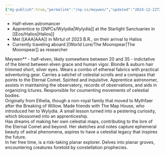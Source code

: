 ```yaml
---
{"dg-publish":true,"permalink":"/np-cs/meywen/","updated":"2024-12-22T22:48:51.027-06:00"}
---
```


- Half-elven astromancer
- Apprentice to [[NPCs/Wylydia\|Wylydia]] at the Starlight Sanctuaries in [[Eos/Halios\|Halios]]
- Met [[AAA\|AAA]] in Mirtul of 2023 B.R., on their arrival to Halios
- Currently traveling aboard  [[World Lore/The Moonspear\|The Moonspear]] as researcher

Meywen** - half-elven, likely somewhere between 20 and 35 - indictative of the blend between elven grace and human vigor. Blonde & auburn hair trimmed short, silver eyes. Wears a combo of ethereal fabrics with practical adventuring gear. Carries a satchel of celestial scrolls and a compass that points to the Eternal Comet. 
	Spirited and inquisitve. Apprentice astronomer, assists in maintaining the observatory, records of observations, and aids in organizing lctures. Responsible for coumenting movements of celestial bodies.
	<br> 
	Originally from Ethelia, though a non-royal family that moved to Mythfaer after the Breaking of Willow. Made friends with The Map House, who introduced her to Wylydia. A small lesson turned into a pestering curiosity, which blossomed into an apprenticeship. 
	<br> 
	Has dreams of making her own celestial maps, contributing to the lore of the Eternal Comet and beyond. Her sketches and notes capture ephemeral beauty of astral phenomena, aspires to have a celestial legacy that inspires the future. 
	<br> 
	In her free time, is a risk-taking planar explorer. Delves into planar groves, encountering creatures foretold by constellation prophecies.
